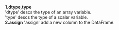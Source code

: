 **1.dtype,type**  
'dtype' descs the type of an array variable.  
'type' descs the type of a scalar variable.  
**2.assign**
'assign' add a new column to the DataFrame.  

